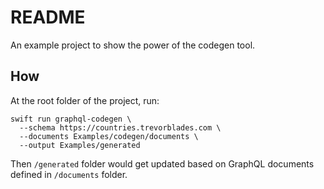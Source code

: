 # README

An example project to show the power of the codegen tool. 


## How

At the root folder of the project, run:

```shell
swift run graphql-codegen \
  --schema https://countries.trevorblades.com \
  --documents Examples/codegen/documents \
  --output Examples/generated
```

Then `/generated` folder would get updated based on GraphQL documents defined in `/documents` folder.
